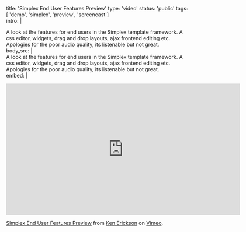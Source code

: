 title: 'Simplex End User Features Preview' 
type: 'video'
status: 'public'
tags: [ 'demo', 'simplex', 'preview', 'screencast']     
intro: |      

A look at the features for end users in the Simplex template framework. A css editor, widgets, drag and drop layouts, ajax frontend editing etc.
Apologies for the poor audio quality, its listenable but not great.  
body_src: |    
A look at the features for end users in the Simplex template framework. A css editor, widgets, drag and drop layouts, ajax frontend editing etc.
Apologies for the poor audio quality, its listenable but not great.   
embed: |
  <iframe src="http://player.vimeo.com/video/20937531" width="640" height="360" frameborder="0"></iframe><p><a href="http://vimeo.com/20937531">Simplex End User Features Preview</a> from <a href="http://vimeo.com/user1589723">Ken Erickson</a> on <a href="http://vimeo.com">Vimeo</a>.</p>          
  